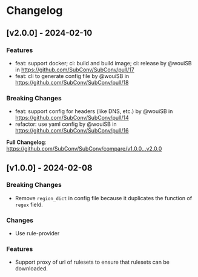 # Changelog

## [v2.0.0] - 2024-02-10

### Features
* feat: support docker; ci: build and build image; ci: release by @wouiSB in https://github.com/SubConv/SubConv/pull/17
* feat: cli to generate config file by @wouiSB in https://github.com/SubConv/SubConv/pull/18
### Breaking Changes
* feat: support config for headers (like DNS, etc.) by @wouiSB in https://github.com/SubConv/SubConv/pull/14
* refactor: use yaml config by @wouiSB in https://github.com/SubConv/SubConv/pull/16

**Full Changelog**: https://github.com/SubConv/SubConv/compare/v1.0.0...v2.0.0

## [v1.0.0] - 2024-02-08

### Breaking Changes
- Remove `region_dict` in config file because it duplicates the function of `regex` field.
### Changes
- Use rule-provider
### Features
- Support proxy of url of rulesets to ensure that rulesets can be downloaded.
